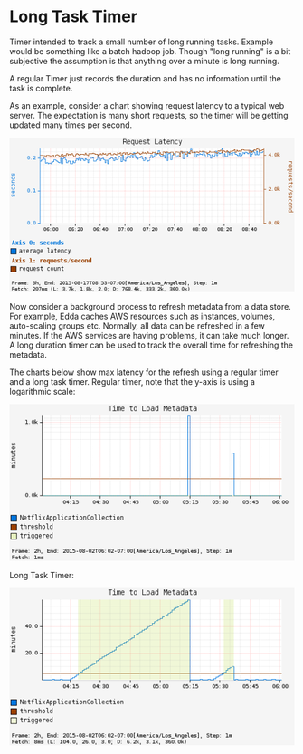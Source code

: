 # Long Task Timer

Timer intended to track a small number of long running tasks. Example would be something like
a batch hadoop job. Though "long running" is a bit subjective the assumption is that anything
over a minute is long running.

A regular Timer just records the duration and has no information until the task is
complete.

As an example, consider a chart showing request latency to a typical web server. The expectation
is many short requests, so the timer will be getting updated many times per second.

![Request Latency](../../images/request_latency.png)

Now consider a background process to refresh metadata from a data store. For example, Edda caches
AWS resources such as instances, volumes, auto-scaling groups etc. Normally, all data can be
refreshed in a few minutes. If the AWS services are having problems, it can take much longer. A
long duration timer can be used to track the overall time for refreshing the metadata.

The charts below show max latency for the refresh using a regular timer and a long task timer.
Regular timer, note that the y-axis is using a logarithmic scale:

![Regular Timer](../../images/regular_timer.png)

Long Task Timer:

![Long Task Timer](../../images/duration_timer.png)
